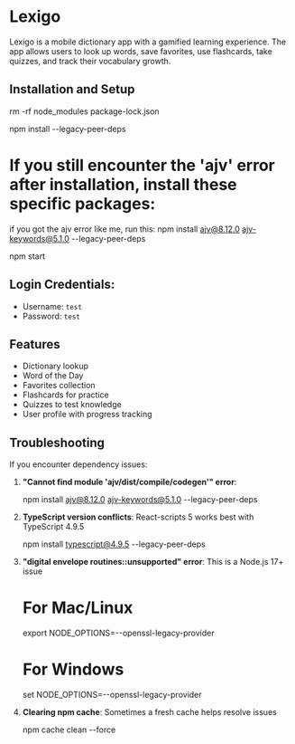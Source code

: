 # Lexigo

Lexigo is a mobile dictionary app with a gamified learning experience. The app allows users to look up words, save favorites, use flashcards, take quizzes, and track their vocabulary growth.

## Installation and Setup

rm -rf node_modules package-lock.json

npm install --legacy-peer-deps

# If you still encounter the 'ajv' error after installation, install these specific packages:
if you got the ajv error like me, run this: npm install ajv@8.12.0 ajv-keywords@5.1.0 --legacy-peer-deps


npm start


## Login Credentials:

- Username: `test`
- Password: `test`

## Features

- Dictionary lookup
- Word of the Day
- Favorites collection
- Flashcards for practice
- Quizzes to test knowledge
- User profile with progress tracking

## Troubleshooting

If you encounter dependency issues:

1. **"Cannot find module 'ajv/dist/compile/codegen'" error**:

   npm install ajv@8.12.0 ajv-keywords@5.1.0 --legacy-peer-deps


2. **TypeScript version conflicts**: React-scripts 5 works best with TypeScript 4.9.5

   npm install typescript@4.9.5 --legacy-peer-deps


3. **"digital envelope routines::unsupported" error**: This is a Node.js 17+ issue

   # For Mac/Linux
   export NODE_OPTIONS=--openssl-legacy-provider
   
   # For Windows
   set NODE_OPTIONS=--openssl-legacy-provider


4. **Clearing npm cache**: Sometimes a fresh cache helps resolve issues

   npm cache clean --force
